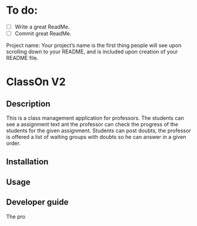 # To do:  
- [ ] Write a great ReadMe.  
- [ ] Commit great ReadMe.  

Project name: Your project’s name is the first thing people will see upon scrolling down to your README, and is included upon creation of your README file.

# ClassOn V2
## Description
This is a class management application for professors. The students can see a assignment text ant the professor can check the progress of the students for the given assignment. Students can post doubts, the professor is offered a list of waiting groups with doubts so he can answer in a given order.

## Installation
## Usage
## Developer guide
The pro
